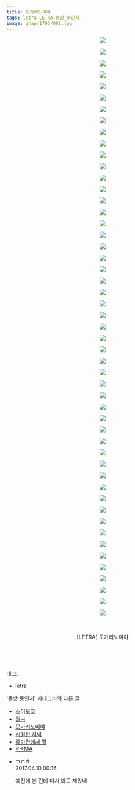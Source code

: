 ```yaml
---
title: 모가리노미야
tags: letra LETRA 동방_동인지
image: ghap/1705/001.jpg
---
```

<div class="article">
<p style="text-align: center; clear: none; float: none;"><img src="{{ site.nasurl }}/ghap/1705/001.jpg"/></p>
<p style="text-align: center; clear: none; float: none;"><img src="{{ site.nasurl }}/ghap/1705/002.jpg"/></p>
<p style="text-align: center; clear: none; float: none;"><img src="{{ site.nasurl }}/ghap/1705/003.jpg"/></p>
<p style="text-align: center; clear: none; float: none;"><img src="{{ site.nasurl }}/ghap/1705/004.jpg"/></p>
<p style="text-align: center; clear: none; float: none;"><img src="{{ site.nasurl }}/ghap/1705/005.jpg"/></p>
<p style="text-align: center; clear: none; float: none;"><img src="{{ site.nasurl }}/ghap/1705/006.jpg"/></p>
<p style="text-align: center; clear: none; float: none;"><img src="{{ site.nasurl }}/ghap/1705/007.jpg"/></p>
<p style="text-align: center; clear: none; float: none;"><img src="{{ site.nasurl }}/ghap/1705/008.jpg"/></p>
<p style="text-align: center; clear: none; float: none;"><img src="{{ site.nasurl }}/ghap/1705/009.jpg"/></p>
<p style="text-align: center; clear: none; float: none;"><img src="{{ site.nasurl }}/ghap/1705/010.jpg"/></p>
<p style="text-align: center; clear: none; float: none;"><img src="{{ site.nasurl }}/ghap/1705/011.jpg"/></p>
<p style="text-align: center; clear: none; float: none;"><img src="{{ site.nasurl }}/ghap/1705/012.jpg"/></p>
<p style="text-align: center; clear: none; float: none;"><img src="{{ site.nasurl }}/ghap/1705/013.jpg"/></p>
<p style="text-align: center; clear: none; float: none;"><img src="{{ site.nasurl }}/ghap/1705/014.jpg"/></p>
<p style="text-align: center; clear: none; float: none;"><img src="{{ site.nasurl }}/ghap/1705/015.jpg"/></p>
<p style="text-align: center; clear: none; float: none;"><img src="{{ site.nasurl }}/ghap/1705/016.jpg"/></p>
<p style="text-align: center; clear: none; float: none;"><img src="{{ site.nasurl }}/ghap/1705/017.jpg"/></p>
<p style="text-align: center; clear: none; float: none;"><img src="{{ site.nasurl }}/ghap/1705/018.jpg"/></p>
<p style="text-align: center; clear: none; float: none;"><img src="{{ site.nasurl }}/ghap/1705/019.jpg"/></p>
<p style="text-align: center; clear: none; float: none;"><img src="{{ site.nasurl }}/ghap/1705/020.jpg"/></p>
<p style="text-align: center; clear: none; float: none;"><img src="{{ site.nasurl }}/ghap/1705/021.jpg"/></p>
<p style="text-align: center; clear: none; float: none;"><img src="{{ site.nasurl }}/ghap/1705/022.jpg"/></p>
<p style="text-align: center; clear: none; float: none;"><img src="{{ site.nasurl }}/ghap/1705/023.jpg"/></p>
<p style="text-align: center; clear: none; float: none;"><img src="{{ site.nasurl }}/ghap/1705/024.jpg"/></p>
<p style="text-align: center; clear: none; float: none;"><img src="{{ site.nasurl }}/ghap/1705/025.jpg"/></p>
<p style="text-align: center; clear: none; float: none;"><img src="{{ site.nasurl }}/ghap/1705/026.jpg"/></p>
<p style="text-align: center; clear: none; float: none;"><img src="{{ site.nasurl }}/ghap/1705/027.jpg"/></p>
<p style="text-align: center; clear: none; float: none;"><img src="{{ site.nasurl }}/ghap/1705/028.jpg"/></p>
<p style="text-align: center; clear: none; float: none;"><img src="{{ site.nasurl }}/ghap/1705/029.jpg"/></p>
<p style="text-align: center; clear: none; float: none;"><img src="{{ site.nasurl }}/ghap/1705/030.jpg"/></p>
<p style="text-align: center; clear: none; float: none;"><img src="{{ site.nasurl }}/ghap/1705/031.jpg"/></p>
<p style="text-align: center; clear: none; float: none;"><img src="{{ site.nasurl }}/ghap/1705/032.jpg"/></p>
<p style="text-align: center; clear: none; float: none;"><img src="{{ site.nasurl }}/ghap/1705/033.jpg"/></p>
<p style="text-align: center; clear: none; float: none;"><img src="{{ site.nasurl }}/ghap/1705/034.jpg"/></p>
<p style="text-align: center; clear: none; float: none;"><img src="{{ site.nasurl }}/ghap/1705/035.jpg"/></p>
<p style="text-align: center; clear: none; float: none;"><img src="{{ site.nasurl }}/ghap/1705/036.jpg"/></p>
<p style="text-align: center; clear: none; float: none;"><img src="{{ site.nasurl }}/ghap/1705/037.jpg"/></p>
<p style="text-align: center; clear: none; float: none;"><img src="{{ site.nasurl }}/ghap/1705/038.jpg"/></p>
<p style="text-align: center; clear: none; float: none;"><img src="{{ site.nasurl }}/ghap/1705/039.jpg"/></p>
<p style="text-align: center; clear: none; float: none;"><img src="{{ site.nasurl }}/ghap/1705/040.jpg"/></p>
<p style="text-align: center; clear: none; float: none;"><img src="{{ site.nasurl }}/ghap/1705/041.jpg"/></p>
<p style="text-align: center; clear: none; float: none;"><img src="{{ site.nasurl }}/ghap/1705/042.jpg"/></p>
<p style="text-align: center; clear: none; float: none;"><img src="{{ site.nasurl }}/ghap/1705/043.jpg"/></p>
<p style="text-align: center; clear: none; float: none;"><img src="{{ site.nasurl }}/ghap/1705/044.jpg"/></p>
<p style="text-align: center; clear: none; float: none;"><img src="{{ site.nasurl }}/ghap/1705/045.jpg"/></p>
<p style="text-align: center; clear: none; float: none;"><img src="{{ site.nasurl }}/ghap/1705/046.jpg"/></p>
<p style="text-align: center; clear: none; float: none;"><img src="{{ site.nasurl }}/ghap/1705/047.jpg"/></p>
<p style="text-align: center; clear: none; float: none;"><img src="{{ site.nasurl }}/ghap/1705/048.jpg"/></p>
<p style="text-align: center; clear: none; float: none;"><img src="{{ site.nasurl }}/ghap/1705/049.jpg"/></p>
<p style="text-align: center; clear: none; float: none;"><img src="{{ site.nasurl }}/ghap/1705/050.jpg"/></p>
<p style="text-align: center; clear: none; float: none;"><img src="{{ site.nasurl }}/ghap/1705/051.jpg"/></p>
<p style="text-align: center; clear: none; float: none;"><br/></p>
<p style="text-align: center; clear: none; float: none;">[LETRA] 모가리노미야</p>
<p style="text-align: center; clear: none; float: none;"><br/></p>
<p><br/></p>
</div><div class="tagTrail">
<p>태그: </p>
<ul>
<li>letra</li>
</ul>
</div><div class="another">
<p>'동방 동인지' 카테고리의 다른 글</p>
<ul>
<li><a href="/2016-08-19-ghap_1707">스미모코</a></li>
<li><a href="/2016-08-19-ghap_1706">월곡</a></li>
<li><a href="/2016-08-19-ghap_1705">모가리노미야</a></li>
<li><a href="/2016-08-19-ghap_1704">시원한 저녁</a></li>
<li><a href="/2016-08-19-ghap_1703">홍마관에서 펑</a></li>
<li><a href="/2016-08-19-ghap_1701">P→MA</a></li>
</ul>
</div><div class="cb_module cb_fluid">
<div class="cb_wrt cb_profile">
<div class="comment">
<ul>
<li class="cb_thumb_off" id="comment14961734">
<div class="cb_comment_area">
<div class="cb_info_area">
<div class="cb_section">
<span class="cb_nick_name">ㄱㅁㅎ</span>
</div>
<div class="cb_section">
<span class="cb_date">2017.04.10 00:16 </span>
</div>
</div>
<div class="cb_dsc_comment">
<p class="cb_dsc">
											예전에 본 건데 다시 봐도 재밌네
										</p>
</div>
</div></li>
</ul>
</div>
</div><!-- commentList close -->
</div>